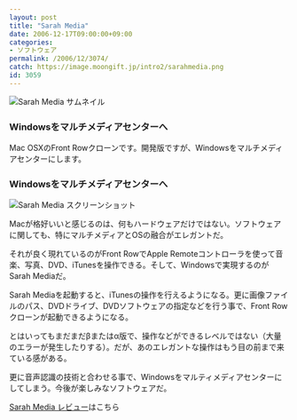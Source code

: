 ```yaml
---
layout: post
title: "Sarah Media"
date: 2006-12-17T09:00:00+09:00
categories:
- ソフトウェア
permalink: /2006/12/3074/
catch: https://image.moongift.jp/intro2/sarahmedia.png
id: 3059
---
```

 ![Sarah Media サムネイル](https://image.moongift.jp/intro2/sarahmedia.t.png "Sarah Media サムネイル")
  

### Windowsをマルチメディアセンターへ
  
Mac OSXのFront Rowクローンです。開発版ですが、Windowsをマルチメディアセンターにします。  
<!--more-->  

### Windowsをマルチメディアセンターへ
  

![Sarah Media スクリーンショット](https://image.moongift.jp/intro2/sarahmedia.png "Sarah Media スクリーンショット")

  

Macが格好いいと感じるのは、何もハードウェアだけではない。ソフトウェアに関しても、特にマルチメディアとOSの融合がエレガントだ。

  

それが良く現れているのがFront RowでApple Remoteコントローラを使って音楽、写真、DVD、iTunesを操作できる。そして、Windowsで実現するのがSarah Mediaだ。

  

Sarah Mediaを起動すると、iTunesの操作を行えるようになる。更に画像ファイルのパス、DVDドライブ、DVDソフトウェアの指定などを行う事で、Front Rowクローンが起動できるようになる。

  

とはいってもまだまだβまたはα版で、操作などができるレベルではない（大量のエラーが発生したりする）。だが、あのエレガントな操作はもう目の前まで来ている感がある。

  

更に音声認識の技術と合わせる事で、Windowsをマルティメディアセンターにしてしまう。今後が楽しみなソフトウェアだ。

  

[Sarah Media レビュー](http://fw.moongift.jp/review/i-3075.html)はこちら

